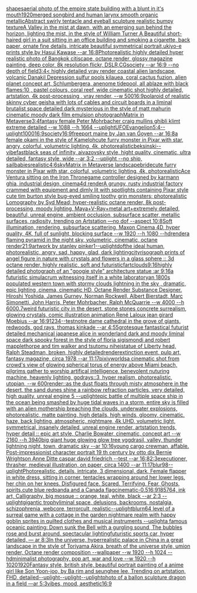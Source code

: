 [shapes](https://www.ebank.nz/aiartgenerator?category=shapes)[aerial photo of the empire state building with a blunt in it's mouth](https://www.ebank.nz/aiartgenerator?category=aerial%20photo%20of%20the%20empire%20state%20building%20with%20a%20blunt%20in%20it%27s%20mouth)[1920](https://www.ebank.nz/aiartgenerator?category=1920)[merged songbird and human larynx smooth organic metallic](https://www.ebank.nz/aiartgenerator?category=merged%20songbird%20and%20human%20larynx%20smooth%20organic%20metallic)[Abstract swirly tentacle and eyeball sculpture realistic bumpy texture](https://www.ebank.nz/aiartgenerator?category=Abstract%20swirly%20tentacle%20and%20eyeball%20sculpture%20realistic%20bumpy%20texture)[A Valley in the mist at dawn, with an emerging sun behind the horizon, lighting the mist, in the style of William Turner A Beautiful short-haired girl in a suit sitting in an office building and smoking a cigarette, back paper, ornate fine details, intricate beautiful symmetrical portrait,ukiyo-e prints style,by Hasui Kawase --ar 16:8](https://www.ebank.nz/aiartgenerator?category=A%20Valley%20in%20the%20mist%20at%20dawn%2C%20with%20an%20emerging%20sun%20behind%20the%20horizon%2C%20lighting%20the%20mist%2C%20in%20the%20style%20of%20William%20Turner%20A%20Beautiful%20short-haired%20girl%20in%20a%20suit%20sitting%20in%20an%20office%20building%20and%20smoking%20a%20cigarette%2C%20back%20paper%2C%20ornate%20fine%20details%2C%20intricate%20beautiful%20symmetrical%20portrait%2Cukiyo-e%20prints%20style%2Cby%20Hasui%20Kawase%20--ar%2016%3A8)[Photorealistic highly detailed hyper realistic photo of Bangkok citiscape, octane render, glossy magazine painting, deep color, 8k resolution,flickr, DSLR,CGsociety  --ar 16:9 --no depth of field](https://www.ebank.nz/aiartgenerator?category=Photorealistic%20highly%20detailed%20hyper%20realistic%20photo%20of%20Bangkok%20citiscape%2C%20octane%20render%2C%20glossy%20magazine%20painting%2C%20deep%20color%2C%208k%20resolution%2Cflickr%2C%20DSLR%2CCGsociety%20%20--ar%2016%3A9%20--no%20depth%20of%20field)[3:4](https://www.ebank.nz/aiartgenerator?category=3%3A4)[< highly detailed vray render coastal alien landscape, volcanic Danakil Depression sulfur pools kilauea, coral cactus fuzion, alien planet concept art, Schlumbergera, anenome tidepool, all ablaze with black flames:10 , pastel colours, coral reef, wide cinematic shot highly detailed, artstation, 4k post-processing , vray render, --w 500](https://www.ebank.nz/aiartgenerator?category=%3C%20highly%20detailed%20vray%20render%20coastal%20alien%20landscape%2C%20volcanic%20Danakil%20Depression%20sulfur%20pools%20kilauea%2C%20coral%20cactus%20fuzion%2C%20alien%20planet%20concept%20art%2C%20Schlumbergera%2C%20anenome%20tidepool%2C%20all%20ablaze%20with%20black%20flames%3A10%20%2C%20pastel%20colours%2C%20coral%20reef%2C%20wide%20cinematic%20shot%20highly%20detailed%2C%20artstation%2C%204k%20post-processing%20%2C%20vray%20render%2C%20--w%20500)[16:9](https://www.ebank.nz/aiartgenerator?category=16%3A9)[polaroid of  realistic skinny cyber geisha with lots of cables and circuit boards in a liminal brutalist space detailed dark mysterious in the style of matt mahurin cinematic moody dark film emulsion photograph](https://www.ebank.nz/aiartgenerator?category=polaroid%20of%20%20realistic%20skinny%20cyber%20geisha%20with%20lots%20of%20cables%20and%20circuit%20boards%20in%20a%20liminal%20brutalist%20space%20detailed%20dark%20mysterious%20in%20the%20style%20of%20matt%20mahurin%20cinematic%20moody%20dark%20film%20emulsion%20photograph)[Matrix in Metaverse](https://www.ebank.nz/aiartgenerator?category=Matrix%20in%20Metaverse)[3:4](https://www.ebank.nz/aiartgenerator?category=3%3A4)[fantasy female Peter Mohrbacher craig mullins ghibli klimt extreme detailed --w 1088 --h 1664 --uplight](https://www.ebank.nz/aiartgenerator?category=fantasy%20female%20Peter%20Mohrbacher%20craig%20mullins%20ghibli%20klimt%20extreme%20detailed%20--w%201088%20--h%201664%20--uplight)[UFO](https://www.ebank.nz/aiartgenerator?category=UFO)[Evangelion](https://www.ebank.nz/aiartgenerator?category=Evangelion)[5:4](https://www.ebank.nz/aiartgenerator?category=5%3A4)[--uplight](https://www.ebank.nz/aiartgenerator?category=--uplight)[1000](https://www.ebank.nz/aiartgenerator?category=1000)[16:9](https://www.ebank.nz/aiartgenerator?category=16%3A9)[society](https://www.ebank.nz/aiartgenerator?category=society)[16:9](https://www.ebank.nz/aiartgenerator?category=16%3A9)[freeport maine by Jan van Goyen --ar 16:8](https://www.ebank.nz/aiartgenerator?category=freeport%20maine%20by%20Jan%20van%20Goyen%20--ar%2016%3A8)[a female okami in the style of Kameloh](https://www.ebank.nz/aiartgenerator?category=a%20female%20okami%20in%20the%20style%20of%20Kameloh)[cute furry monster in Pixar with star, angry, colorful, volumetric lighting, 4k, photorealistic](https://www.ebank.nz/aiartgenerator?category=cute%20furry%20monster%20in%20Pixar%20with%20star%2C%20angry%2C%20colorful%2C%20volumetric%20lighting%2C%204k%2C%20photorealistic)[beksinski](https://www.ebank.nz/aiartgenerator?category=beksinski)[--vibefast](https://www.ebank.nz/aiartgenerator?category=--vibefast)[black seas of infinity, aivazovsky style, hight quality, cinematic, ultra detailed, fantasy style, wide --ar 3:2 --uplight --no ship, sail](https://www.ebank.nz/aiartgenerator?category=black%20seas%20of%20infinity%2C%20aivazovsky%20style%2C%20hight%20quality%2C%20cinematic%2C%20ultra%20detailed%2C%20fantasy%20style%2C%20wide%20--ar%203%3A2%20--uplight%20--no%20ship%2C%20sail)[babies](https://www.ebank.nz/aiartgenerator?category=babies)[realistic](https://www.ebank.nz/aiartgenerator?category=realistic)[4:6](https://www.ebank.nz/aiartgenerator?category=4%3A6)[sky](https://www.ebank.nz/aiartgenerator?category=sky)[Matrix in Metaverse landscape](https://www.ebank.nz/aiartgenerator?category=Matrix%20in%20Metaverse%20landscape)[bride](https://www.ebank.nz/aiartgenerator?category=bride)[cute furry monster in Pixar with star, colorful, volumetric lighting, 4k, photorealistic](https://www.ebank.nz/aiartgenerator?category=cute%20furry%20monster%20in%20Pixar%20with%20star%2C%20colorful%2C%20volumetric%20lighting%2C%204k%2C%20photorealistic)[Ace Ventura sitting on the Iron Throne](https://www.ebank.nz/aiartgenerator?category=Ace%20Ventura%20sitting%20on%20the%20Iron%20Throne)[game controller designed by karmann ghia, industrial design, cinema4d render](https://www.ebank.nz/aiartgenerator?category=game%20controller%20designed%20by%20karmann%20ghia%2C%20industrial%20design%2C%20cinema4d%20render)[A grungy, rusty industrial factory crammed with equipment and dimly lit with spotlights containing Pixar style cute tim burton style bug-eyed smiling toothy grin monsters; photorealistic Lomography by Syd Mead; hyper-realistic octane render, 8k post-processing, moody lighting, Maya+V-Ray+metal art+extremely detailed, beautiful, unreal engine, ambient occlusion, subsurface scatter, metallic surfaces, radiosity, trending on Artstation —no dof --aspect 10:8](https://www.ebank.nz/aiartgenerator?category=A%20grungy%2C%20rusty%20industrial%20factory%20crammed%20with%20equipment%20and%20dimly%20lit%20with%20spotlights%20containing%20Pixar%20style%20cute%20tim%20burton%20style%20bug-eyed%20smiling%20toothy%20grin%20monsters%3B%20photorealistic%20Lomography%20by%20Syd%20Mead%3B%20hyper-realistic%20octane%20render%2C%208k%20post-processing%2C%20moody%20lighting%2C%20Maya%2BV-Ray%2Bmetal%20art%2Bextremely%20detailed%2C%20beautiful%2C%20unreal%20engine%2C%20ambient%20occlusion%2C%20subsurface%20scatter%2C%20metallic%20surfaces%2C%20radiosity%2C%20trending%20on%20Artstation%20%E2%80%94no%20dof%20--aspect%2010%3A8)[Soft illumination, rendering, subsurface scattering, Maxon Cinema 4D, hyper quality, 4K, full of sunlight, blocking surface  --w 1920 --h 1080 --hd](https://www.ebank.nz/aiartgenerator?category=Soft%20illumination%2C%20rendering%2C%20subsurface%20scattering%2C%20Maxon%20Cinema%204D%2C%20hyper%20quality%2C%204K%2C%20full%20of%20sunlight%2C%20blocking%20surface%20%20--w%201920%20--h%201080%20--hd)[render](https://www.ebank.nz/aiartgenerator?category=render)[a flaming pyramid in the night sky, volumetric, cinematic, octane render](https://www.ebank.nz/aiartgenerator?category=a%20flaming%20pyramid%20in%20the%20night%20sky%2C%20volumetric%2C%20cinematic%2C%20octane%20render)[21:9](https://www.ebank.nz/aiartgenerator?category=21%3A9)[artwork by stanley pinker](https://www.ebank.nz/aiartgenerator?category=artwork%20by%20stanley%20pinker)[1](https://www.ebank.nz/aiartgenerator?category=1)[--uplight](https://www.ebank.nz/aiartgenerator?category=--uplight)[dof](https://www.ebank.nz/aiartgenerator?category=dof)[the ideal human, photorealistic, angry, sad, happy, glad, dark lighting](https://www.ebank.nz/aiartgenerator?category=the%20ideal%20human%2C%20photorealistic%2C%20angry%2C%20sad%2C%20happy%2C%20glad%2C%20dark%20lighting)[city](https://www.ebank.nz/aiartgenerator?category=city)[risograph prints of angel figure in nature with crystals and flowers in a glass sphere :: 3d octane render, highly realistic, soft and futuristic](https://www.ebank.nz/aiartgenerator?category=risograph%20prints%20of%20angel%20figure%20in%20nature%20with%20crystals%20and%20flowers%20in%20a%20glass%20sphere%20%3A%3A%203d%20octane%20render%2C%20highly%20realistic%2C%20soft%20and%20futuristic)[fartclouds](https://www.ebank.nz/aiartgenerator?category=fartclouds)[9:16](https://www.ebank.nz/aiartgenerator?category=9%3A16)[highly detailed photograph of an "googie style" architecture statue :ar 9:16](https://www.ebank.nz/aiartgenerator?category=highly%20detailed%20photograph%20of%20an%20%22googie%20style%22%20architecture%20statue%20%3Aar%209%3A16)[a futuristic simulacrum witnessing itself in a white laboratory](https://www.ebank.nz/aiartgenerator?category=a%20futuristic%20simulacrum%20witnessing%20itself%20in%20a%20white%20laboratory)[an 1800s populated western town with stormy clouds lightning in the sky , dramatic, epic lighting ,cinema, cinematic HD, Octane Render Substance Designer. Hiroshi Yoshida, James Gurney, Norman Rockwell, Albert Bierstadt, Marc Simonetti, John Harris, Peter Mohrbacher, Ralph McQuarrie --w 4000 --h 6000](https://www.ebank.nz/aiartgenerator?category=an%201800s%20populated%20western%20town%20with%20stormy%20clouds%20lightning%20in%20the%20sky%20%2C%20dramatic%2C%20epic%20lighting%20%2Ccinema%2C%20cinematic%20HD%2C%20Octane%20Render%20Substance%20Designer.%20Hiroshi%20Yoshida%2C%20James%20Gurney%2C%20Norman%20Rockwell%2C%20Albert%20Bierstadt%2C%20Marc%20Simonetti%2C%20John%20Harris%2C%20Peter%20Mohrbacher%2C%20Ralph%20McQuarrie%20--w%204000%20--h%206000)[.7](https://www.ebank.nz/aiartgenerator?category=.7)[weird futuristic city in the desert, stone stones concrete surrealism, glowing crystals, comic illustration animation René Laloux  jean girard Moebius --ar 16:9](https://www.ebank.nz/aiartgenerator?category=weird%20futuristic%20city%20in%20the%20desert%2C%20stone%20stones%20concrete%20surrealism%2C%20glowing%20crystals%2C%20comic%20illustration%20animation%20Ren%C3%A9%20Laloux%20%20jean%20girard%20Moebius%20--ar%2016%3A9)[1234](https://www.ebank.nz/aiartgenerator?category=1234)[--test](https://www.ebank.nz/aiartgenerator?category=--test)[notre dame cathedral in the grove of giants, redwoods, god rays, thomas kinkade --ar 4:5](https://www.ebank.nz/aiartgenerator?category=notre%20dame%20cathedral%20in%20the%20grove%20of%20giants%2C%20redwoods%2C%20god%20rays%2C%20thomas%20kinkade%20--ar%204%3A5)[5](https://www.ebank.nz/aiartgenerator?category=5)[grotesque fantastical futurist detailed mechanical japanese alice in wonderland dark and moody liminal space dark spooky forest in the style of floria sigismondi and robert mapplethorpe and tim walker and tsutomu nihei](https://www.ebank.nz/aiartgenerator?category=grotesque%20fantastical%20futurist%20detailed%20mechanical%20japanese%20alice%20in%20wonderland%20dark%20and%20moody%20liminal%20space%20dark%20spooky%20forest%20in%20the%20style%20of%20floria%20sigismondi%20and%20robert%20mapplethorpe%20and%20tim%20walker%20and%20tsutomu%20nihei)[statue of Liberty head, Ralph Steadman, broken, highly detailed](https://www.ebank.nz/aiartgenerator?category=statue%20of%20Liberty%20head%2C%20Ralph%20Steadman%2C%20broken%2C%20highly%20detailed)[render](https://www.ebank.nz/aiartgenerator?category=render)[extinction event, pulp art, fantasy magazine, circa 1978 --ar 11:17](https://www.ebank.nz/aiartgenerator?category=extinction%20event%2C%20pulp%20art%2C%20fantasy%20magazine%2C%20circa%201978%20--ar%2011%3A17)[pixiv](https://www.ebank.nz/aiartgenerator?category=pixiv)[worlds](https://www.ebank.nz/aiartgenerator?category=worlds)[a cinematic shot from crowd's view of glowing spherical torus of energy above Miami beach, pilgrims gather to worship artifical intelligence, benevolent nuturing machine, heavenly lighting, godrays::3, hyper realism, photorealistic, utopian, --w 600](https://www.ebank.nz/aiartgenerator?category=a%20cinematic%20shot%20from%20crowd%27s%20view%20of%20glowing%20spherical%20torus%20of%20energy%20above%20Miami%20beach%2C%20pilgrims%20gather%20to%20worship%20artifical%20intelligence%2C%20benevolent%20nuturing%20machine%2C%20heavenly%20lighting%2C%20godrays%3A%3A3%2C%20hyper%20realism%2C%20photorealistic%2C%20utopian%2C%20--w%20600)[render::](https://www.ebank.nz/aiartgenerator?category=render%3A%3A)[as the dust floats through misty atmosphere in the desert, the sand dunes shine a rainbow refraction particles, very detailed, high quality, unreal engine 5 --uplight](https://www.ebank.nz/aiartgenerator?category=as%20the%20dust%20floats%20through%20misty%20atmosphere%20in%20the%20desert%2C%20the%20sand%20dunes%20shine%20a%20rainbow%20refraction%20particles%2C%20very%20detailed%2C%20high%20quality%2C%20unreal%20engine%205%20--uplight)[epic battle of multiple space ship in the ocean being smashed by huge tidal waves in a storm, entire sky is filled with an alien mothership breaching the clouds, underwater explosions, photorealistic, matte painting, high details, high winds, gloomy, cinematic, haze, back lighting, atmospheric, nightmare, 4k UHD, volumetric light, symmetrical, insanely detailed, unreal engine render, artstation trends, hyper detail ::  epic art style, Charlie Bowater, cinematic, concept art  --w 2160 --h 3940](https://www.ebank.nz/aiartgenerator?category=epic%20battle%20of%20multiple%20space%20ship%20in%20the%20ocean%20being%20smashed%20by%20huge%20tidal%20waves%20in%20a%20storm%2C%20entire%20sky%20is%20filled%20with%20an%20alien%20mothership%20breaching%20the%20clouds%2C%20underwater%20explosions%2C%20photorealistic%2C%20matte%20painting%2C%20high%20details%2C%20high%20winds%2C%20gloomy%2C%20cinematic%2C%20haze%2C%20back%20lighting%2C%20atmospheric%2C%20nightmare%2C%204k%20UHD%2C%20volumetric%20light%2C%20symmetrical%2C%20insanely%20detailed%2C%20unreal%20engine%20render%2C%20artstation%20trends%2C%20hyper%20detail%20%3A%3A%20%20epic%20art%20style%2C%20Charlie%20Bowater%2C%20cinematic%2C%20concept%20art%20%20--w%202160%20--h%203940)[big giant huge glowing glow tree yggdrasil, valley, thunder lightning night, town, dramatic sky --ar 10:16](https://www.ebank.nz/aiartgenerator?category=big%20giant%20huge%20glowing%20glow%20tree%20yggdrasil%2C%20valley%2C%20thunder%20lightning%20night%2C%20town%2C%20dramatic%20sky%20--ar%2010%3A16)[young cargo crewman, affable. Post-impressionist character portrait 19 th century by otto dix Bernie Wrightson Anne Ditte caspar david friedrich --test --ar 16:8](https://www.ebank.nz/aiartgenerator?category=young%20cargo%20crewman%2C%20affable.%20Post-impressionist%20character%20portrait%2019%20th%20century%20by%20otto%20dix%20Bernie%20Wrightson%20Anne%20Ditte%20caspar%20david%20friedrich%20--test%20--ar%2016%3A8)[2:3](https://www.ebank.nz/aiartgenerator?category=2%3A3)[executioner, thrasher, medieval illustration, on paper, circa 1400 --ar 11:17](https://www.ebank.nz/aiartgenerator?category=executioner%2C%20thrasher%2C%20medieval%20illustration%2C%20on%20paper%2C%20circa%201400%20--ar%2011%3A17)[blur](https://www.ebank.nz/aiartgenerator?category=blur)[98](https://www.ebank.nz/aiartgenerator?category=98)[--uplight](https://www.ebank.nz/aiartgenerator?category=--uplight)[Photorealistic, details, intricate, 3 dimensional, dark, Female flapper in white dress,  sitting in corner, tentacles wrapping around her lower legs, her chin on her knees. Disfigured face. Scared. Terrifying, Fear,  Ghosts,  spirits,](https://www.ebank.nz/aiartgenerator?category=Photorealistic%2C%20details%2C%20intricate%2C%203%20dimensional%2C%20dark%2C%20Female%20flapper%20in%20white%20dress%2C%20%20sitting%20in%20corner%2C%20tentacles%20wrapping%20around%20her%20lower%20legs%2C%20her%20chin%20on%20her%20knees.%20Disfigured%20face.%20Scared.%20Terrifying%2C%20Fear%2C%20%20Ghosts%2C%20%20spirits%2C)[cute blue redpanda and a Canada flag](https://www.ebank.nz/aiartgenerator?category=cute%20blue%20redpanda%20and%20a%20Canada%20flag)[cinematic](https://www.ebank.nz/aiartgenerator?category=cinematic)[-0.5](https://www.ebank.nz/aiartgenerator?category=-0.5)[16:9](https://www.ebank.nz/aiartgenerator?category=16%3A9)[185764, ink art, Calligraphy, big mosque :: orange, teal, white, black --ar 2:3 --uplight](https://www.ebank.nz/aiartgenerator?category=185764%2C%20ink%20art%2C%20Calligraphy%2C%20big%20mosque%20%3A%3A%20orange%2C%20teal%2C%20white%2C%20black%20--ar%202%3A3%20--uplight)[gigantic trophy](https://www.ebank.nz/aiartgenerator?category=gigantic%20trophy)[liminal space, delusions, backrooms, nostalgia, schizophrenia ,webcore, terrorcult, realistic](https://www.ebank.nz/aiartgenerator?category=liminal%20space%2C%20delusions%2C%20backrooms%2C%20nostalgia%2C%20schizophrenia%20%2Cwebcore%2C%20terrorcult%2C%20realistic)[--uplight](https://www.ebank.nz/aiartgenerator?category=--uplight)[blur](https://www.ebank.nz/aiartgenerator?category=blur)[n64 level of a surreal game with a cottage in the garden nightmare realm with happy goblin sprites in quilted clothes and musical instruments --uplight](https://www.ebank.nz/aiartgenerator?category=n64%20level%20of%20a%20surreal%20game%20with%20a%20cottage%20in%20the%20garden%20nightmare%20realm%20with%20happy%20goblin%20sprites%20in%20quilted%20clothes%20and%20musical%20instruments%20--uplight)[a famous oceanic painting: Down sunk the Bell with a gurgling sound, The bubbles rose and burst around. spectacular lighting](https://www.ebank.nz/aiartgenerator?category=a%20famous%20oceanic%20painting%3A%20Down%20sunk%20the%20Bell%20with%20a%20gurgling%20sound%2C%20The%20bubbles%20rose%20and%20burst%20around.%20spectacular%20lighting)[futuristic sports car, hyper detailed, — ar 8:3](https://www.ebank.nz/aiartgenerator?category=futuristic%20sports%20car%2C%20hyper%20detailed%2C%20%E2%80%94%20ar%208%3A3)[In the universe, hyperrealistic palace in China in a great landscape in the style of Toriyama Akira, breath of the universe style, umion render, Octane render composition --wallpaper --w 1920 --h 1024 --hd](https://www.ebank.nz/aiartgenerator?category=In%20the%20universe%2C%20hyperrealistic%20palace%20in%20China%20in%20a%20great%20landscape%20in%20the%20style%20of%20Toriyama%20Akira%2C%20breath%20of%20the%20universe%20style%2C%20umion%20render%2C%20Octane%20render%20composition%20--wallpaper%20--w%201920%20--h%201024%20--hd)[minimalist photography, pop art, war and love --w 1920 --h 1020](https://www.ebank.nz/aiartgenerator?category=minimalist%20photography%2C%20pop%20art%2C%20war%20and%20love%20--w%201920%20--h%201020)[1920](https://www.ebank.nz/aiartgenerator?category=1920)[Fantasy style, british style, beautiful portrait painting of a anime girl like Son Yoon-joo, by Ba rim and seunghee lee, Trending on artstation, FHD, detailed](https://www.ebank.nz/aiartgenerator?category=Fantasy%20style%2C%20british%20style%2C%20beautiful%20portrait%20painting%20of%20a%20anime%20girl%20like%20Son%20Yoon-joo%2C%20by%20Ba%20rim%20and%20seunghee%20lee%2C%20Trending%20on%20artstation%2C%20FHD%2C%20detailed)[--uplight](https://www.ebank.nz/aiartgenerator?category=--uplight)[--uplight](https://www.ebank.nz/aiartgenerator?category=--uplight)[--uplight](https://www.ebank.nz/aiartgenerator?category=--uplight)[photo of a ballon sculpture dragon in a field —ar 5:3](https://www.ebank.nz/aiartgenerator?category=photo%20of%20a%20ballon%20sculpture%20dragon%20in%20a%20field%20%E2%80%94ar%205%3A3)[vibes, mood, aesthetic](https://www.ebank.nz/aiartgenerator?category=vibes%2C%20mood%2C%20aesthetic)[16:9](https://www.ebank.nz/aiartgenerator?category=16%3A9)
